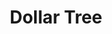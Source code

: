 ---
title: "Dollar Tree"
url: /henderson/dollar-tree-west-horizon-ridge-parkway/
shop: variety store
---